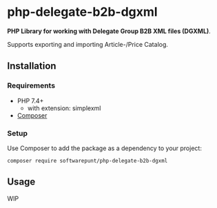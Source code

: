 # php-delegate-b2b-dgxml
**PHP Library for working with Delegate Group B2B XML files (DGXML)**.

Supports exporting and importing Article-/Price Catalog.

## Installation
### Requirements
- PHP 7.4+
  - with extension: simplexml
- [Composer](https://getcomposer.org/)

### Setup
Use Composer to add the package as a dependency to your project:

```shell
composer require softwarepunt/php-delegate-b2b-dgxml
```

## Usage
WIP